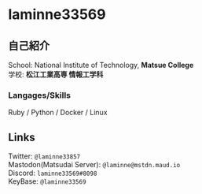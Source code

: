 # laminne33569

## 自己紹介

School: National Institute of Technology, **Matsue College**  
学校: **松江工業高専 情報工学科**  

### Langages/Skills  
Ruby / Python / Docker / Linux
 
## Links
Twitter:  `@laminne33857`  
Mastodon(Matsudai Server): `@laminne@mstdn.maud.io`  
Discord: `laminne33569#8098`  
KeyBase: `@laminne33569`  
